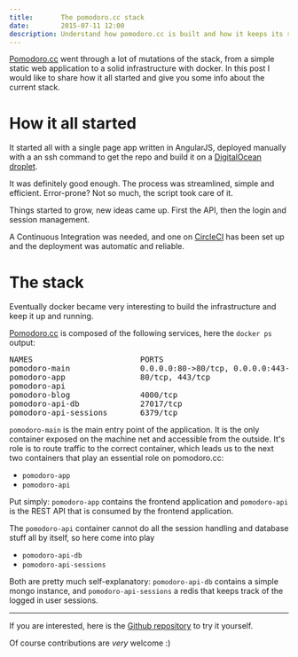 ```yaml
---
title:       The pomodoro.cc stack
date:        2015-07-11 12:00
description: Understand how pomodoro.cc is built and how it keeps its services up and running.
---
```


[Pomodoro.cc](https://pomodoro.cc/) went through a lot of mutations of the stack, from a simple static web application to a solid infrastructure with docker.
In this post I would like to share how it all started and give you some info about the current stack.

# How it all started

It started all with a single page app written in AngularJS, deployed manually with a an ssh command to get the repo and build it on a [DigitalOcean droplet](https://www.digitalocean.com/?refcode=880e8f681b50).

It was definitely good enough. The process was streamlined, simple and efficient. Error-prone? Not so much, the script took care of it.

Things started to grow, new ideas came up. First the API, then the login and session management.

A Continuous Integration was needed, and one on [CircleCI](https://circleci.com/) has been set up and the deployment was automatic and reliable.



# The stack

Eventually docker became very interesting to build the infrastructure and keep it up and running.



[Pomodoro.cc](https://pomodoro.cc/) is composed of the following services, here the `docker ps` output:

<pre>
NAMES                       PORTS
pomodoro-main               0.0.0.0:80->80/tcp, 0.0.0.0:443->443/tcp
pomodoro-app                80/tcp, 443/tcp
pomodoro-api
pomodoro-blog               4000/tcp
pomodoro-api-db             27017/tcp
pomodoro-api-sessions       6379/tcp
</pre>


`pomodoro-main` is the main entry point of the application.
It is the only container exposed on the machine net and accessible from the outside.
It's role is to route traffic to the correct container, which leads us to the next two containers that play an essential role on pomodoro.cc:

- `pomodoro-app`
- `pomodoro-api`

Put simply:
`pomodoro-app` contains the frontend application and `pomodoro-api` is the REST API that is consumed by the frontend application.

The `pomodoro-api` container cannot do all the session handling and database stuff all by itself, so here come into play

- `pomodoro-api-db`
- `pomodoro-api-sessions`

Both are pretty much self-explanatory: `pomodoro-api-db` contains a simple mongo instance, and `pomodoro-api-sessions` a redis that keeps track of the logged in user sessions.



---

If you are interested, here is the [Github repository](https://github.com/christian-fei/pomodoro.cc) to try it yourself.

Of course contributions are *very* welcome :)
